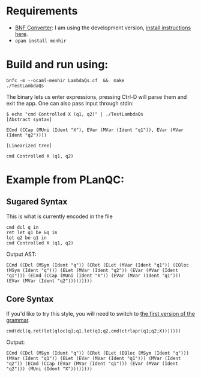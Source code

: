 # Requirements
- [BNF Converter](https://github.com/BNFC/bnfc): I am using the development version, [install instructions here](https://github.com/BNFC/bnfc#installing-the-development-version).
- `opam install menhir`

# Build and run using:

```
bnfc -m --ocaml-menhir LambdaQs.cf  &&  make
./TestLambdaQs
```

The binary lets us enter expressions, pressing Ctrl-D will parse them and exit the app. One can also pass input through stdin:

```
$ echo "cmd Controlled X (q1, q2)" | ./TestLambdaQs
[Abstract syntax]

ECmd (CCap (MUni (Ident "X"), EVar (MVar (Ident "q1")), EVar (MVar (Ident "q2"))))

[Linearized tree]

cmd Controlled X (q1, q2)
```

# Example from PLanQC:

## Sugared Syntax

This is what is currently encoded in the file

```
cmd dcl q in
ret let q1 be &q in
let q2 be q1 in
cmd Controlled X (q1, q2)
```

Output AST:

`ECmd (CDcl (MSym (Ident "q")) (CRet (ELet (MVar (Ident "q1")) (EQloc (MSym (Ident "q"))) (ELet (MVar (Ident "q2")) (EVar (MVar (Ident "q1"))) (ECmd (CCap (MUni (Ident "X")) (EVar (MVar (Ident "q1"))) (EVar (MVar (Ident "q2")))))))))`

## Core Syntax

If you'd like to try this style, you will need to switch to [the first version of the grammar](https://github.com/k4rtik/lambda-qs/blob/4ff004152b75e99b95a828901479471e30c5749b/src/elab/LambdaQs.cf).

`cmd(dcl(q.ret(let(qloc[q];q1.let(q1;q2.cmd(ctrlapr(q1;q2;X)))))))`

Output:

`ECmd (CDcl (MSym (Ident "q")) (CRet (ELet (EQloc (MSym (Ident "q"))) (MVar (Ident "q1")) (ELet (EVar (MVar (Ident "q1"))) (MVar (Ident "q2")) (ECmd (CCap (EVar (MVar (Ident "q1"))) (EVar (MVar (Ident "q2"))) (MUni (Ident "X"))))))))`
